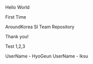 Hello World

First Time 

AroundKorea SI Team Repository

Thank you! 


Test 1,2,3


UserName - HyoGeun
UserName - Iksu
